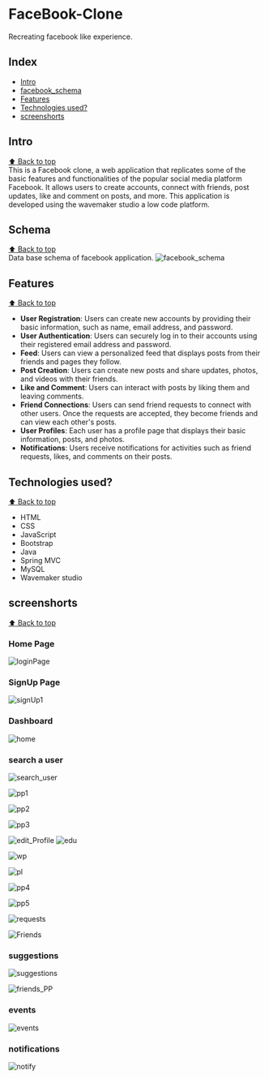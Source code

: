 # FaceBook-Clone    
Recreating facebook like experience.

## Index
- [Intro](#intro)
- [facebook_schema](#schema)
- [Features](#features)
- [Technologies used?](#tech)
- [screenshorts](#ss)


## Intro
[:arrow_up: Back to top](#index)      
This is a Facebook clone, a web application that replicates some of the basic features and functionalities of the popular social media platform Facebook. It allows users to create accounts, connect with friends, post updates, like and comment on posts, and more. This application is developed using the wavemaker studio a low code platform.


## Schema
[:arrow_up: Back to top](#index)       
Data base schema of facebook application.
![facebook_schema](https://github.com/ASMA-GIT/FaceBook-Clone/assets/75538890/0d3b0d33-3f5b-41ed-b709-3921f2635b96)

## Features
[:arrow_up: Back to top](#index) 
- **User Registration**: Users can create new accounts by providing their basic information, such as name, email address, and password.
- **User Authentication**: Users can securely log in to their accounts using their registered email address and password.
- **Feed**: Users can view a personalized feed that displays posts from their friends and pages they follow.
- **Post Creation**: Users can create new posts and share updates, photos, and videos with their friends.
- **Like and Comment**: Users can interact with posts by liking them and leaving comments.
- **Friend Connections**: Users can send friend requests to connect with other users. Once the requests are accepted, they become friends and can view each other's posts.
- **User Profiles**: Each user has a profile page that displays their basic information, posts, and photos.
- **Notifications**: Users receive notifications for activities such as friend requests, likes, and comments on their posts.

## Technologies used?
[:arrow_up: Back to top](#index)

- HTML
- CSS
- JavaScript
- Bootstrap
- Java 
- Spring MVC
- MySQL
- Wavemaker studio


## screenshorts
[:arrow_up: Back to top](#index)

### Home Page

![loginPage](https://github.com/ASMA-GIT/FaceBook-Clone/assets/75538890/2cec9f9a-3414-494c-bd87-f66f37f5ae35)

### SignUp Page

![signUp1](https://github.com/ASMA-GIT/FaceBook-Clone/assets/75538890/92bc9bb3-50e2-4ac2-b545-f67ddb8ce7c5)

### Dashboard

![home](https://github.com/ASMA-GIT/FaceBook-Clone/assets/75538890/268022bc-9c71-49f6-90ec-6790e14e8411)

### search a user
![search_user](https://github.com/ASMA-GIT/FaceBook-Clone/assets/75538890/b31fbb8c-2354-4972-9e30-53dd96465bfc)

![pp1](https://github.com/ASMA-GIT/FaceBook-Clone/assets/75538890/a9f284ac-e53e-409b-af16-e8fcc8d00fd0)

![pp2](https://github.com/ASMA-GIT/FaceBook-Clone/assets/75538890/57ba197e-6e71-4d70-b585-45b0ffaa20a6)

![pp3](https://github.com/ASMA-GIT/FaceBook-Clone/assets/75538890/555a4619-56f9-4db0-8158-0ce14dcec710)

![edit_Profile](https://github.com/ASMA-GIT/FaceBook-Clone/assets/75538890/89c7ec51-9125-4657-bf28-3f49e5d4aa3d)
![edu](https://github.com/ASMA-GIT/FaceBook-Clone/assets/75538890/47f37322-bdc0-4aab-b06e-c5a218df4fbb)

![wp](https://github.com/ASMA-GIT/FaceBook-Clone/assets/75538890/80c5fb2b-29e3-4306-bfbc-06bd11f8522d)


![pl](https://github.com/ASMA-GIT/FaceBook-Clone/assets/75538890/4546fa3f-8c6f-46c7-b5b2-5f48c4a091d6)

![pp4](https://github.com/ASMA-GIT/FaceBook-Clone/assets/75538890/c3504a3f-3098-4cb1-8cb9-404bf6b50ba6)

![pp5](https://github.com/ASMA-GIT/FaceBook-Clone/assets/75538890/443f4267-5c25-4f6d-9b25-7f1f663fdbf7)

![requests](https://github.com/ASMA-GIT/FaceBook-Clone/assets/75538890/123a669e-2ed9-4b6a-8a49-1e1b710be0ad)

![Friends](https://github.com/ASMA-GIT/FaceBook-Clone/assets/75538890/ebda8cb1-454b-4b48-8b48-f46107d57a68)

### suggestions
![suggestions](https://github.com/ASMA-GIT/FaceBook-Clone/assets/75538890/b0a69ec4-81cb-469c-9caa-d6e2b6f2f3a0)


![friends_PP](https://github.com/ASMA-GIT/FaceBook-Clone/assets/75538890/87c2d169-b577-41e9-a2f5-5417d379ed9b)

### events

![events](https://github.com/ASMA-GIT/FaceBook-Clone/assets/75538890/27e06d59-8603-484b-8624-3a09b4f4445b)

### notifications

![notify](https://github.com/ASMA-GIT/FaceBook-Clone/assets/75538890/8ee524b4-fdd5-4e48-808b-4ef3c0264210)




